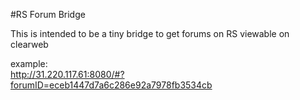 #RS Forum Bridge

This is intended to be a tiny bridge to get forums on RS viewable on clearweb

example:  
http://31.220.117.61:8080/#?forumID=eceb1447d7a6c286e92a7978fb3534cb
